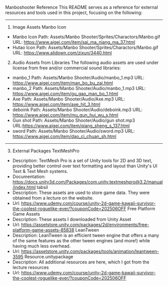 Manboshooter Reference
This README serves as a reference for external resources and tools used in this project, focusing on the following:

---
1. Image Assets
Manbo Icon
- Manbo Icon
Path: Assets/Manbo Shooter/Sprites/Charactors/Manbo.gif  
URL: https://www.aigei.com/item/sai_ma_niang_ma_37.html
- Hutao Icon
Path: Assets/Manbo Shooter/Sprites/Charactors/Manbo.gif  
URL: https://www.alidown.com/zixun/3440.html
2. Audio Assets from Libraries
The following audio assets are used under license from free and/or commercial sound libraries:
- manbo_1
Path: Assets/Manbo Shooter/Audio/manbo_1.mp3 
URL: https://www.aigei.com/item/man_bo_bu_zai.html
- manbo_2
Path: Assets/Manbo Shooter/Audio/manbo_1.mp3 
URL: https://www.aigei.com/item/gu_gao_man_bo_1.html
- Axe
Path: Assets/Manbo Shooter/Audio/Axe.mp3 
URL: https://www.aigei.com/item/axe_hit_3.html
- deboink
Path: Assets/Manbo Shooter/Audio/deboink.mp3 
URL: https://www.aigei.com/item/mu_gun_hui_wu_s.html
- Gun shot
Path: Assets/Manbo Shooter/Audio/gun shot.mp3 
URL:https://www.aigei.com/item/qiang_sheng_s_137.html
- sword
Path: Assets/Manbo Shooter/Audio/sword.mp3 
URL: https://www.aigei.com/item/dao_ci_chuan_sh.html

---
3. External Packages
TextMeshPro
- Description: TextMesh Pro is a set of Unity tools for 2D and 3D text, providing better control over text formatting and layout than Unity's UI Text & Text Mesh systems.
- Documentation: https://docs.unity3d.com/Packages/com.unity.textmeshpro@3.2/manual/index.html
tabsil
- Description: These assets are used to store game data. They were obtained from a lecture on the website.
- Url: https://www.udemy.com/course/unity-2d-game-kawaii-survivor-the-coolest-roguelike-ever/?couponCode=202506OFF
Free Platform Game Assets
- Description: These assets I downloaded from Unity Asset
- Url: https://assetstore.unity.com/packages/2d/environments/free-platform-game-assets-85838
LeanTween
- Description: LeanTween is an efficient tween engine that offers a many of the same features as the other tween engines (and more!) while having much less overhead.
- Url: https://assetstore.unity.com/packages/tools/animation/leantween-3595
Resource.unitypackage
- Description: All additional resources are here, which I got from the lecture resources
- Url: https://www.udemy.com/course/unity-2d-game-kawaii-survivor-the-coolest-roguelike-ever/?couponCode=202506OFF
